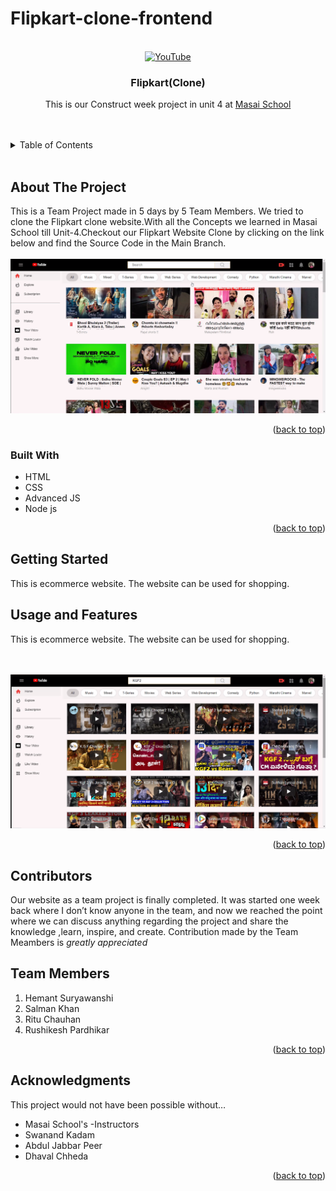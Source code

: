 # Flipkart-clone-frontend

<!-- PROJECT LOGO -->
<br />
<div align="center">
  <a href="https://github.com/Karishma282/YouTube">
<!--     <img src="https://github.com/anubis-x-ranger/projectScreenshots/blob/main/netfliximg.jpg" alt="Logo" width="120" height="60"> -->
    <img src="https://assets.entrepreneur.com/content/3x2/2000/20180511063849-flipkart-logo-detail-icon.jpeg"alt="YouTube" width="220" height="140">
   
  </a>

<h3 align="center">Flipkart(Clone)</h3>

  <p align="center">
    This is our Construct week project in unit 4 at <a href="https://www.masaischool.com/"> Masai School </a> 
    <br />
  
</div>
<br/>
<br/>

<!-- TABLE OF CONTENTS -->
<details>
  <summary>Table of Contents</summary>
  <ol>
    <li>
      <a href="#about-the-project">About The Project</a>
      <ul>
        <li><a href="#built-with">Built With</a></li>
      </ul>
    </li>
    <li>
      <a href="#getting-started">Getting Started</a>
      <ul>
        <li><a href="#Prerequisites-and-installation">Pre-requisites & Installation</a></li>
      </ul>
    </li>
    <li><a href="#usage-and-features">Usage & Features </a></li>
    <li><a href="#contributors">Contributors</a></li>
    <li><a href="#team-members">Team Members</a></li>
    <li><a href="#acknowledgments">Acknowledgments</a></li>
  </ol>
</details>

<br/>

<!-- ABOUT THE PROJECT -->

## About The Project


This is a Team Project made in 5 days by 5 Team Members.
We tried to clone the Flipkart clone website.With all the Concepts we learned in Masai School till Unit-4.Checkout our Flipkart Website Clone by clicking on the link below and find the Source Code in the Main Branch.
<br/>
<br/>
<a href="https://flipkart01-clone.netlify.app/">
<img src="https://github.com/Karishma282/YouTube/blob/main/Screenshot%202022-04-26%20232735.png" alt="Home-Screen" width="1000" >

</a>

<p align="right">(<a href="#top">back to top</a>)</p>

### Built With

- HTML
- CSS
- Advanced JS
- Node js


<p align="right">(<a href="#top">back to top</a>)</p>

<!-- GETTING STARTED -->

## Getting Started

 This is ecommerce website. The website can be used for shopping. 




<!-- USAGE EXAMPLES -->

## Usage and Features

 This is ecommerce website. The website can be used for shopping. 

 
<br/>
<br/>
<img src="https://github.com/Karishma282/YouTube/blob/main/Screenshot%202022-04-26%20232821.png" alt="Search-Results" width="1000">
<p align="right">(<a href="#top">back to top</a>)</p>



<!-- CONTRIBUTING -->

## Contributors

Our website as a team project is finally completed. It was started one week back where I don’t know anyone in the team, and now we reached the point where we can discuss anything regarding the project and share the knowledge ,learn, inspire, and create. Contribution made by the Team Meambers is *greatly appreciated*

## Team Members

1. Hemant Suryawanshi
2. Salman Khan
3. Ritu Chauhan
4. Rushikesh Pardhikar


<p align="right">(<a href="#top">back to top</a>)</p>




<!-- ACKNOWLEDGMENTS -->

## Acknowledgments

This project would not have been possible without…

- Masai School's -Instructors
- Swanand Kadam
- Abdul Jabbar Peer
- Dhaval Chheda

<p align="right">(<a href="#top">back to top</a>)</p>
